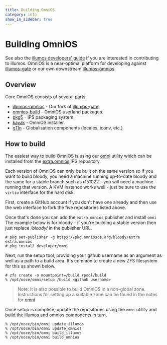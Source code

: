 ```yaml
---
title: Building OmniOS
category: info
show_in_sidebar: true
---
```


# Building OmniOS

See also the [illumos developers' guide](http://illumos.org/books/dev/)
if you are interested in contributing to illumos. OmniOS is a
near-optimal platform for developing against
[illumos-gate](https://github.com/illumos/illumos-gate) or our own
downstream
[illumos-omnios](https://github.com/omniosorg/illumos-omnios).

## Overview

Core OmniOS consists of several parts:

* [illumos-omnios](https://github.com/omniosorg/illumos-omnios)
    \- Our fork of [illumos-gate](https://github.com/illumos/illumos-gate).
* [omnios-build](https://github.com/omniosorg/omnios-build)
    \- OmniOS userland packages.
* [pkg5](https://github.com/omniosorg/pkg5)
    \- IPS packaging system.
* [kayak](https://github.com/omniosorg/kayak)
    \- OmniOS installer.
* [g11n](https://github.com/omniosorg/g11n)
    \- Globalisation components (locales, iconv, etc.)

## How to build

The easiest way to build OmniOS is using our
[omni](https://github.com/omniosorg/omni) utility which can be installed from
the [extra.omnios](https://pkg.omniosce.org/bloody/extra) IPS repository.

Each version of OmniOS can only be built on the same version so if you want
to build bloody, you need a machine running up-to-date bloody and the same
for a stable branch such as r151022 - you will need a machine running that
version. A KVM instance works well - just be sure to use the `virtio` interface
for the hard disk.

First, create a GitHub account if you don't have one already and then use
the web interface to fork the five repositories listed above.

Once that's done you can add the `extra.omnios` publisher and install `omni`
The example below is for bloody - if you're building a stable version then
just replace */bloody/* in the publisher URL.

```
# pkg set-publisher -g https://pkg.omniosce.org/bloody/extra extra.omnios
# pkg install developer/omni
```

Next, run the setup tool, providing your github username as an argument as
well as a path to a build area. It's common to create a new ZFS filesystem
for this as shown below.

```
# zfs create -o mountpoint=/build rpool/build
% /opt/ooce/omni/setup /build <github username>
```

> Note: It is also possible to build OmniOS in a non-global zone.
> Instructions for setting up a suitable zone can be found in the
> notes for [omni](https://github.com/omniosorg/omni/blob/master/README.md#example-build-zone-setup)

Once setup is complete, update the repositories using the `omni` utility
and build the illumos and omnios components in turn.

```
% /opt/ooce/bin/omni update_illumos
% /opt/ooce/bin/omni update_omnios
% /opt/ooce/bin/omni build_illumos
% /opt/ooce/bin/omni build_omnios
```

